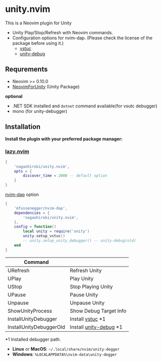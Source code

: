 # unity.nvim

This is a Neovim plugin for Unity

- Unity Play/Stop/Refresh with Neovim commands.
- Configuration options for nvim-dap. (Please check the license of the package before using it.)
   - [vstuc](https://marketplace.visualstudio.com/items?itemName=VisualStudioToolsForUnity.vstuc)
   - [unity-debug](https://marketplace.visualstudio.com/items?itemName=deitry.unity-debug)


## Requrements

- Neovim >= 0.10.0
- [NeovimForUnity](https://github.com/nagaohiroki/NeovimForUnity) (Unity Package)

**optional**
- .NET SDK installed and `dotnet` command available(for vsutc debugger)
- mono (for unity-debugger)

## Installation


**Install the plugin with your preferred package manager:**

### [lazy.nvim](https://github.com/folke/lazy.nvim)

```lua
{
    'nagaohiroki/unity.nvim',
    opts = {
        discover_time = 2000 -- default option
    }
}
```

[nvim-dap](https://github.com/mfussenegger/nvim-dap) option

```lua
{
    'mfussenegger/nvim-dap',
    dependencies = {
        'nagaohiroki/unity.nvim',
    },
    config = function()
        local unity = require('unity')
        unity.setup_vstuc()
        -- unity.setup_unity_debugger() -- unity-debug(old)
    end
}
```

| Command |   |
| ------------- | -------------- |
|  URefresh | Refresh Unity |
|  UPlay | Play Unity |
|  UStop | Stop Playing Unity |
|  UPause | Pause Unity |
|  Unpause | Unpause Unity |
|  ShowUnityProcess | Show Debug Target Info |
|  InstallUnityDebugger | Install [vstuc](https://marketplace.visualstudio.com/items?itemName=VisualStudioToolsForUnity.vstuc) \*1 |
|  InstallUnityDebuggerOld | Install [unity-debug](https://marketplace.visualstudio.com/items?itemName=deitry.unity-debug) \*1 |

\*1 Installed debugger path.
- **Linux** or **MacOS**: `~/.local/share/nvim/unity-degger`
- **Windows**: `%LOCALAPPDATA%\nvim-data\unity-degger`
